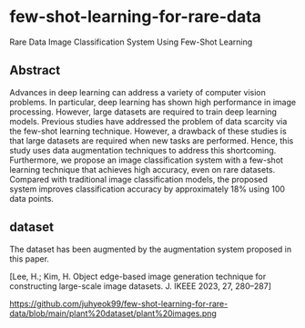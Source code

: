 # few-shot-learning-for-rare-data
Rare Data Image Classification System Using Few-Shot Learning

## Abstract

Advances in deep learning can address a variety of computer vision problems. In particular, deep learning has shown high performance in image processing. However, large datasets are required to train deep learning models. Previous studies have addressed the problem of data scarcity via the few-shot learning technique. However, a drawback of these studies is that large datasets are required when new tasks are performed. Hence, this study uses data augmentation techniques to address this shortcoming. Furthermore, we propose an image classification system with a few-shot learning technique that achieves high accuracy, even on rare datasets. Compared with traditional image classification models, the proposed system improves classification accuracy by approximately 18% using 100 data points.

## dataset

The dataset has been augmented by the augmentation system proposed in this paper.

[Lee, H.; Kim, H. Object edge-based image generation technique for constructing large-scale image datasets. J. IKEEE 2023, 27, 280–287]

https://github.com/juhyeok99/few-shot-learning-for-rare-data/blob/main/plant%20dataset/plant%20images.png
